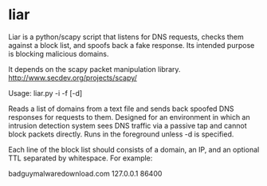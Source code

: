 liar
====

Liar is a python/scapy script that listens for DNS requests, checks them against a block list, and spoofs back a fake response.  Its intended purpose is blocking malicious domains.

It depends on the scapy packet manipulation library.  http://www.secdev.org/projects/scapy/

Usage: liar.py -i <interface> -f <blacklist file> [-d]

Reads a list of domains from a text file and sends back spoofed DNS responses for requests to them.  Designed for an environment in which an intrusion detection system sees DNS traffic via a passive tap and cannot block packets directly.  Runs in the foreground unless -d is specified.

Each line of the block list should consists of a domain, an IP, and an optional TTL separated by whitespace.  For example:

badguymalwaredownload.com     127.0.0.1       86400
